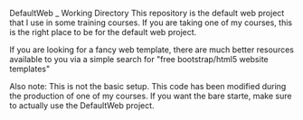 DefaultWeb _ Working Directory
This repository is the default web project that I use in some training courses. If you are taking one of my courses, this is the right place to be for the default web project.

If you are looking for a fancy web template, there are much better resources available to you via a simple search for "free bootstrap/html5 website templates"

Also note: This is not the basic setup. This code has been modified during the production of one of my courses. If you want the bare starte, make sure to actually use the DefaultWeb project.